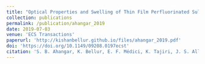 ```yaml
---
title: "Optical Properties and Swelling of Thin Film Perfluorinated Sulfonic-Acid Ionomer"
collection: publications
permalink: /publication/ahangar_2019
date: 2019-07-03
venue: 'ECS Transactions'
paperurl: 'http://kishanbellur.github.io/files/ahangar_2019.pdf'
doi: 'https://doi.org/10.1149/09208.0197ecst'
citation: 'S. B. Ahangar, K. Bellur, E. F. Médici, K. Tajiri, J. S. Allen and C. K. Choi. “Optical Properties and Swelling of Thin Film Perfluorinated Sulfonic-Acid Ionomer”, ECS Transactions, 92(8), pp 197 – 204, 2019.'
---
```

